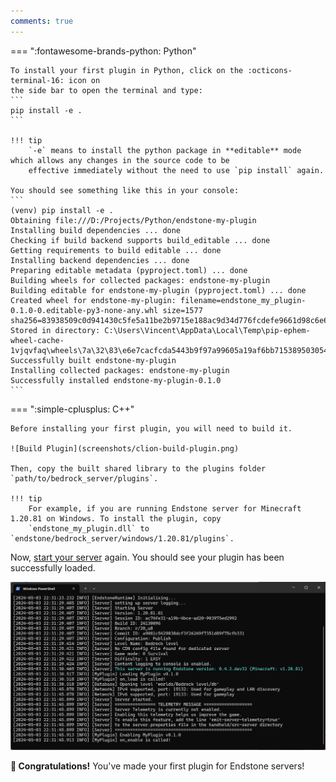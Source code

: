 ```yaml
---
comments: true
---
```


=== ":fontawesome-brands-python: Python"

    To install your first plugin in Python, click on the :octicons-terminal-16: icon on
    the side bar to open the terminal and type:
    ```
    pip install -e .
    ```
    
    !!! tip
        `-e` means to install the python package in **editable** mode which allows any changes in the source code to be
        effective immediately without the need to use `pip install` again.

    You should see something like this in your console:
    ```
    (venv) pip install -e .
    Obtaining file:///D:/Projects/Python/endstone-my-plugin
    Installing build dependencies ... done
    Checking if build backend supports build_editable ... done
    Getting requirements to build editable ... done
    Installing backend dependencies ... done
    Preparing editable metadata (pyproject.toml) ... done
    Building wheels for collected packages: endstone-my-plugin
    Building editable for endstone-my-plugin (pyproject.toml) ... done
    Created wheel for endstone-my-plugin: filename=endstone_my_plugin-0.1.0-0.editable-py3-none-any.whl size=1577 sha256=83938509c0d941430c5fe5a11be2b9715e188ac9d34d776fcdefe9661d98c6e6
    Stored in directory: C:\Users\Vincent\AppData\Local\Temp\pip-ephem-wheel-cache-1vjqvfaq\wheels\7a\32\83\e6e7cacfcda5443b9f97a99605a19af6bb715389503054a8ca
    Successfully built endstone-my-plugin
    Installing collected packages: endstone-my-plugin
    Successfully installed endstone-my-plugin-0.1.0
    ```

=== ":simple-cplusplus: C++"

    Before installing your first plugin, you will need to build it.

    ![Build Plugin](screenshots/clion-build-plugin.png)
    
    Then, copy the built shared library to the plugins folder `path/to/bedrock_server/plugins`.

    !!! tip
        For example, if you are running Endstone server for Minecraft 1.20.81 on Windows. To install the plugin, copy
        `endstone_my_plugin.dll` to `endstone/bedrock_server/windows/1.20.81/plugins`.

Now, [start your server] again. You should see your plugin has been successfully loaded.

![Install plugin](screenshots/install-plugin.png)

**:partying_face: Congratulations!** You've made your first plugin for Endstone servers!

[start your server]: ../getting-started/start-your-server.md